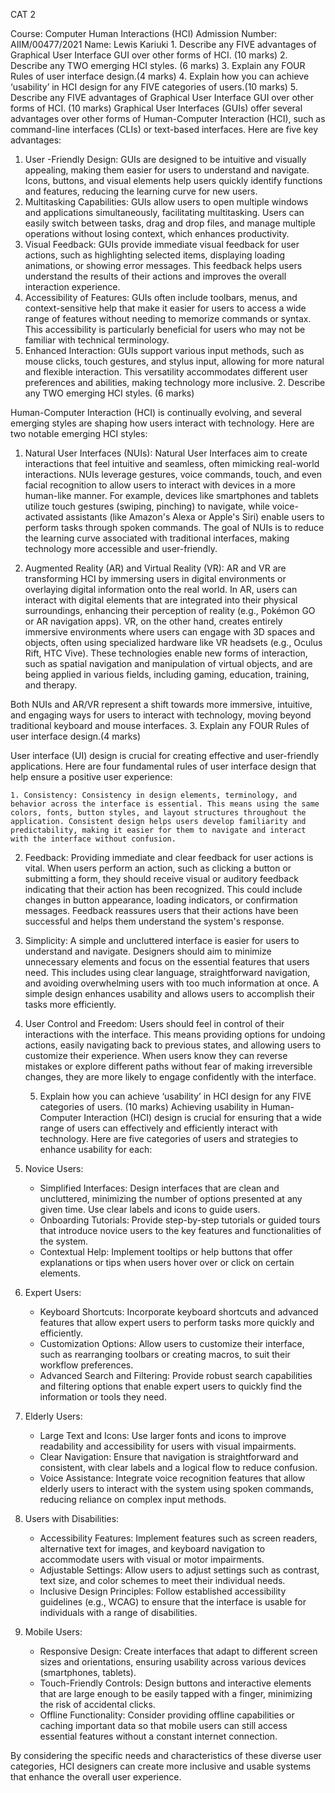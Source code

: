 CAT 2

Course:  Computer Human Interactions (HCI)
Admission Number: AIIM/00477/2021
Name: Lewis Kariuki
    1. Describe any FIVE advantages of Graphical User Interface GUI over other forms of HCI. (10 marks)
    2. Describe any TWO emerging HCI styles. (6 marks) 
    3. Explain any FOUR Rules of user interface design.(4 marks)
    4. Explain how you can achieve ‘usability’ in HCI design for any FIVE categories of users.(10 marks)
    5. Describe any FIVE advantages of Graphical User Interface GUI over other forms of HCI. (10 marks)
Graphical User Interfaces (GUIs) offer several advantages over other forms of Human-Computer Interaction (HCI), such as command-line interfaces (CLIs) or text-based interfaces. Here are five key advantages:

1. User -Friendly Design: GUIs are designed to be intuitive and visually appealing, making them easier for users to understand and navigate. Icons, buttons, and visual elements help users quickly identify functions and features, reducing the learning curve for new users.
2. Multitasking Capabilities: GUIs allow users to open multiple windows and applications simultaneously, facilitating multitasking. Users can easily switch between tasks, drag and drop files, and manage multiple operations without losing context, which enhances productivity.
3. Visual Feedback: GUIs provide immediate visual feedback for user actions, such as highlighting selected items, displaying loading animations, or showing error messages. This feedback helps users understand the results of their actions and improves the overall interaction experience.
4. Accessibility of Features: GUIs often include toolbars, menus, and context-sensitive help that make it easier for users to access a wide range of features without needing to memorize commands or syntax. This accessibility is particularly beneficial for users who may not be familiar with technical terminology.
5. Enhanced Interaction: GUIs support various input methods, such as mouse clicks, touch gestures, and stylus input, allowing for more natural and flexible interaction. This versatility accommodates different user preferences and abilities, making technology more inclusive.
    2. Describe any TWO emerging HCI styles. (6 marks) 

Human-Computer Interaction (HCI) is continually evolving, and several emerging styles are shaping how users interact with technology. Here are two notable emerging HCI styles:

1. Natural User Interfaces (NUIs):
   Natural User Interfaces aim to create interactions that feel intuitive and seamless, often mimicking real-world interactions. NUIs leverage gestures, voice commands, touch, and even facial recognition to allow users to interact with devices in a more human-like manner. For example, devices like smartphones and tablets utilize touch gestures (swiping, pinching) to navigate, while voice-activated assistants (like Amazon's Alexa or Apple's Siri) enable users to perform tasks through spoken commands. The goal of NUIs is to reduce the learning curve associated with traditional interfaces, making technology more accessible and user-friendly.

2. Augmented Reality (AR) and Virtual Reality (VR):
   AR and VR are transforming HCI by immersing users in digital environments or overlaying digital information onto the real world. In AR, users can interact with digital elements that are integrated into their physical surroundings, enhancing their perception of reality (e.g., Pokémon GO or AR navigation apps). VR, on the other hand, creates entirely immersive environments where users can engage with 3D spaces and objects, often using specialized hardware like VR headsets (e.g., Oculus Rift, HTC Vive). These technologies enable new forms of interaction, such as spatial navigation and manipulation of virtual objects, and are being applied in various fields, including gaming, education, training, and therapy.

Both NUIs and AR/VR represent a shift towards more immersive, intuitive, and engaging ways for users to interact with technology, moving beyond traditional keyboard and mouse interfaces.
    3. Explain any FOUR Rules of user interface design.(4 marks)

User  interface (UI) design is crucial for creating effective and user-friendly applications. Here are four fundamental rules of user interface design that help ensure a positive user experience:

    1. Consistency: Consistency in design elements, terminology, and behavior across the interface is essential. This means using the same colors, fonts, button styles, and layout structures throughout the application. Consistent design helps users develop familiarity and predictability, making it easier for them to navigate and interact with the interface without confusion.

2. Feedback: Providing immediate and clear feedback for user actions is vital. When users perform an action, such as clicking a button or submitting a form, they should receive visual or auditory feedback indicating that their action has been recognized. This could include changes in button appearance, loading indicators, or confirmation messages. Feedback reassures users that their actions have been successful and helps them understand the system's response.

3. Simplicity: A simple and uncluttered interface is easier for users to understand and navigate. Designers should aim to minimize unnecessary elements and focus on the essential features that users need. This includes using clear language, straightforward navigation, and avoiding overwhelming users with too much information at once. A simple design enhances usability and allows users to accomplish their tasks more efficiently.

4. User  Control and Freedom: Users should feel in control of their interactions with the interface. This means providing options for undoing actions, easily navigating back to previous states, and allowing users to customize their experience. When users know they can reverse mistakes or explore different paths without fear of making irreversible changes, they are more likely to engage confidently with the interface.

    5. Explain how you can achieve ‘usability’ in HCI design for any FIVE categories of users. (10 marks)
Achieving usability in Human-Computer Interaction (HCI) design is crucial for ensuring that a wide range of users can effectively and efficiently interact with technology. Here are five categories of users and strategies to enhance usability for each:

1. Novice Users:
   - Simplified Interfaces: Design interfaces that are clean and uncluttered, minimizing the number of options presented at any given time. Use clear labels and icons to guide users.
   - Onboarding Tutorials: Provide step-by-step tutorials or guided tours that introduce novice users to the key features and functionalities of the system.
   - Contextual Help: Implement tooltips or help buttons that offer explanations or tips when users hover over or click on certain elements.

2. Expert Users:
   - Keyboard Shortcuts: Incorporate keyboard shortcuts and advanced features that allow expert users to perform tasks more quickly and efficiently.
   - Customization Options: Allow users to customize their interface, such as rearranging toolbars or creating macros, to suit their workflow preferences.
   - Advanced Search and Filtering: Provide robust search capabilities and filtering options that enable expert users to quickly find the information or tools they need.

3. Elderly Users:
   - Large Text and Icons: Use larger fonts and icons to improve readability and accessibility for users with visual impairments.
   - Clear Navigation: Ensure that navigation is straightforward and consistent, with clear labels and a logical flow to reduce confusion.
   - Voice Assistance: Integrate voice recognition features that allow elderly users to interact with the system using spoken commands, reducing reliance on complex input methods.

4. Users with Disabilities:
   - Accessibility Features: Implement features such as screen readers, alternative text for images, and keyboard navigation to accommodate users with visual or motor impairments.
   - Adjustable Settings: Allow users to adjust settings such as contrast, text size, and color schemes to meet their individual needs.
   - Inclusive Design Principles: Follow established accessibility guidelines (e.g., WCAG) to ensure that the interface is usable for individuals with a range of disabilities.

5. Mobile Users:
   - Responsive Design: Create interfaces that adapt to different screen sizes and orientations, ensuring usability across various devices (smartphones, tablets).
   - Touch-Friendly Controls: Design buttons and interactive elements that are large enough to be easily tapped with a finger, minimizing the risk of accidental clicks.
   - Offline Functionality: Consider providing offline capabilities or caching important data so that mobile users can still access essential features without a constant internet connection.

By considering the specific needs and characteristics of these diverse user categories, HCI designers can create more inclusive and usable systems that enhance the overall user experience.